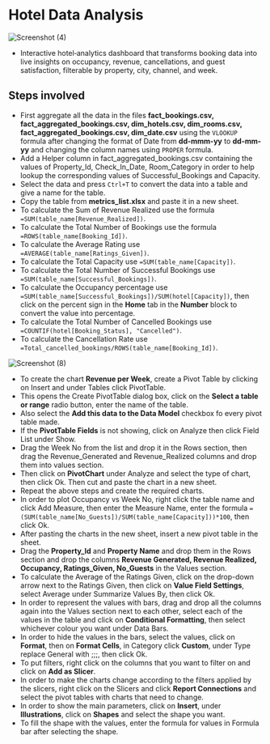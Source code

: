 # Hotel Data Analysis

![Screenshot (4)](https://user-images.githubusercontent.com/76962685/194711762-4cf6f8e6-d497-4290-8eb8-fc57e2fdcdd5.png)

* Interactive hotel‑analytics dashboard that transforms booking data into live insights on occupancy, revenue, cancellations, and guest satisfaction, filterable by property, city, channel, and week.

## Steps involved
* First aggregate all the data in the files **fact_bookings.csv, fact_aggregated_bookings.csv, dim_hotels.csv, dim_rooms.csv, fact_aggregated_bookings.csv, dim_date.csv** using the `VLOOKUP` formula after changing the format of Date from **dd-mmm-yy** to **dd-mm-yy** and changing the column names using `PROPER` formula.
* Add a Helper column in fact_aggregated_bookings.csv containing the values of Property_Id, Check_In_Date, Room_Category in order to help lookup the corresponding values of Successful_Bookings and Capacity.
* Select the data and press `Ctrl+T` to convert the data into a table and give a name for the table.
* Copy the table from **metrics_list.xlsx** and paste it in a new sheet.
* To calculate the Sum of Revenue Realized use the formula `=SUM(table_name[Revenue_Realized])`.
* To calculate the Total Number of Bookings use the formula `=ROWS(table_name[Booking_Id])`.
* To calculate the Average Rating use `=AVERAGE(table_name[Ratings_Given])`.
* To calculate the Total Capacity use `=SUM(table_name[Capacity])`.
* To calculate the Total Number of Successful Bookings use `=SUM(table_name[Successful_Bookings])`. 
* To calculate the Occupancy percentage use `=SUM(table_name[Successful_Bookings])/SUM(hotel[Capacity])`, then click on the percent sign in the **Home** tab in the **Number** block to convert the value into percentage.
* To calculate the Total Number of Cancelled Bookings use `=COUNTIF(hotel[Booking_Status], "Cancelled")`.
* To calculate the Cancellation Rate use `=Total_cancelled_bookings/ROWS(table_name[Booking_Id])`.

![Screenshot (8)](https://user-images.githubusercontent.com/76962685/194771646-c23fdb2c-8aab-4887-b6a2-f60ed6c1927d.png)
* To create the chart **Revenue per Week**, create a Pivot Table by clicking on Insert and under Tables click PivotTable.
* This opens the Create PivotTable dialog box, click on the **Select a table or range** radio button, enter the name of the table.
* Also select the **Add this data to the Data Model** checkbox fo every pivot table made.
* If the **PivotTable Fields** is not showing, click on Analyze then click Field List under Show.
* Drag the Week No from the list and drop it in the Rows section, then drag the Revenue_Generated and Revenue_Realized columns and drop them into values section.
* Then click on **PivotChart** under Analyze and select the type of chart, then click Ok. Then cut and paste the chart in a new sheet.
* Repeat the above steps and create the required charts.
* In order to plot Occupancy vs Week No, right click the table name and click Add Measure, then enter the Measure Name, enter the formula `=(SUM(table_name[No_Guests])/SUM(table_name[Capacity]))*100`, then click Ok.
* After pasting the charts in the new sheet, insert a new pivot table in the sheet.
* Drag the **Property_Id** and **Property Name** and drop them in the Rows section and drop the columns **Revenue Generated, Revenue Realized, Occupancy, Ratings_Given, No_Guests** in the Values section.
* To calculate the Average of the Ratings Given, click on the drop-down arrow next to the Ratings Given, then click on **Value Field Settings**, select Average under Summarize Values By, then click Ok.
* In order to represent the values with bars, drag and drop all the columns again into the Values section next to each other, select each of the values in the table and click on **Conditional Formatting**, then select whichever colour you want under Data Bars.
* In order to hide the values in the bars, select the values, click on **Format**, then on **Format Cells**, in Category click **Custom**, under Type replace General with ;;;, then click Ok.
* To put filters, right click on the columns that you want to filter on and click on **Add as Slicer**.
* In order to make the charts change according to the filters applied by the slicers, right click on the Slicers and click **Report Connections** and select the pivot tables with charts that need to change.
* In order to show the main parameters, click on **Insert**, under **Illustrations**, click on **Shapes** and select the shape you want.
* To fill the shape with the values, enter the formula for values in Formula bar after selecting the shape.

